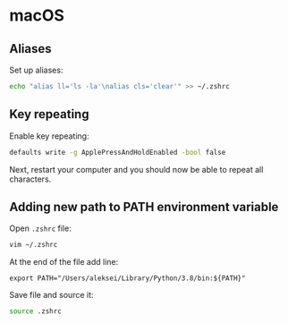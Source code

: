 # macOS

## Aliases

Set up aliases:

```sh
echo "alias ll='ls -la'\nalias cls='clear'" >> ~/.zshrc
```

## Key repeating

Enable key repeating:

```bash
defaults write -g ApplePressAndHoldEnabled -bool false
```

Next, restart your computer and you should now be able to repeat all characters.

## Adding new path to PATH environment variable

Open `.zshrc` file:

```bash
vim ~/.zshrc
```

At the end of the file add line:

```text
export PATH="/Users/aleksei/Library/Python/3.8/bin:${PATH}"
```

Save file and source it:

```bash
source .zshrc
```
